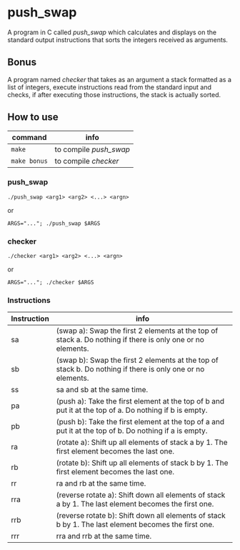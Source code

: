 # push_swap
A program in C called *push_swap* which calculates and displays on the standard output instructions that sorts the integers received as arguments.

## Bonus
A program named *checker* that takes as an argument a stack formatted as a list of integers, execute instructions read from the standard input and checks, if after executing those instructions, the stack is actually sorted.

## How to use
| command | info |
| ------- | ---- |
| `make` | to compile *push_swap* |
| `make bonus` | to compile *checker* |

### push_swap
```shell
./push_swap <arg1> <arg2> <...> <argn>
```
or

```shell
ARGS="..."; ./push_swap $ARGS
```
### checker
```shell
./checker <arg1> <arg2> <...> <argn>
```
or

```shell
ARGS="..."; ./checker $ARGS
```
### Instructions
| Instruction | info |
| ----------- | ---- |
| sa | (swap a): Swap the first 2 elements at the top of stack a. Do nothing if there is only one or no elements. |
| sb | (swap b): Swap the first 2 elements at the top of stack b. Do nothing if there is only one or no elements. |
| ss | sa and sb at the same time. |
| pa | (push a): Take the first element at the top of b and put it at the top of a. Do nothing if b is empty. |
| pb | (push b): Take the first element at the top of a and put it at the top of b. Do nothing if a is empty. |
| ra | (rotate a): Shift up all elements of stack a by 1. The first element becomes the last one. |
| rb | (rotate b): Shift up all elements of stack b by 1. The first element becomes the last one. |
| rr | ra and rb at the same time. |
| rra | (reverse rotate a): Shift down all elements of stack a by 1. The last element becomes the first one. |
| rrb | (reverse rotate b): Shift down all elements of stack b by 1. The last element becomes the first one. |
| rrr | rra and rrb at the same time. |
